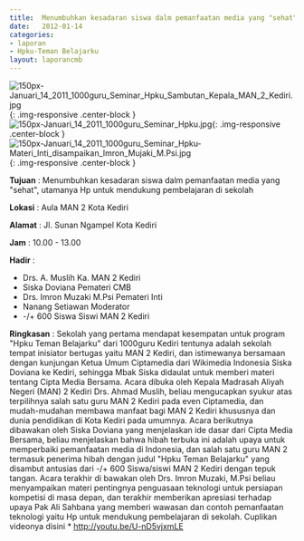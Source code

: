 ```yaml
---	
title: 	Menumbuhkan kesadaran siswa dalm pemanfaatan media yang "sehat", utamanya Hp untuk mendukung pembelajaran di sekolah
date: 	2012-01-14
categories:	
- laporan	
- Hpku-Teman Belajarku	
layout: laporancmb	
---	
```

	
![150px-Januari_14_2011_1000guru_Seminar_Hpku_Sambutan_Kepala_MAN_2_Kediri.jpg](/uploads/150px-Januari_14_2011_1000guru_Seminar_Hpku_Sambutan_Kepala_MAN_2_Kediri.jpg){: .img-responsive .center-block }	
![150px-Januari_14_2011_1000guru_Seminar_Hpku.jpg](/uploads/150px-Januari_14_2011_1000guru_Seminar_Hpku.jpg){: .img-responsive .center-block }	
![150px-Januari_14_2011_1000guru_Seminar_Hpku-Materi_Inti_disampaikan_Imron_Mujaki_M.Psi.jpg](/uploads/150px-Januari_14_2011_1000guru_Seminar_Hpku-Materi_Inti_disampaikan_Imron_Mujaki_M.Psi.jpg){: .img-responsive .center-block }	


**Tujuan** :	Menumbuhkan kesadaran siswa dalm pemanfaatan media yang "sehat", utamanya Hp untuk mendukung pembelajaran di sekolah
	
**Lokasi** :	Aula MAN 2 Kota Kediri
	
**Alamat** : 	Jl. Sunan Ngampel Kota Kediri
	
**Jam** :	10.00 - 13.00
	
**Hadir** :	
*	Drs. A. Muslih Ka. MAN 2 Kediri
*	Siska Doviana Pemateri CMB
*	Drs. Imron Muzaki M.Psi Pemateri Inti
*	Nanang Setiawan Moderator
*	-/+ 600 Siswa Siswi MAN 2 Kediri

**Ringkasan** :	
Sekolah yang pertama mendapat kesempatan untuk program "Hpku Teman Belajarku" dari 1000guru Kediri tentunya adalah sekolah tempat inisiator bertugas yaitu MAN 2 Kediri, dan istimewanya bersamaan dengan kunjungan Ketua Umum Ciptamedia dari Wikimedia Indonesia Siska Doviana ke Kediri, sehingga Mbak Siska didaulat untuk memberi materi tentang Cipta Media Bersama. Acara dibuka oleh Kepala Madrasah Aliyah Negeri (MAN) 2 Kediri Drs. Ahmad Muslih, beliau mengucapkan syukur atas terpilihnya salah satu guru MAN 2 Kediri pada even Ciptamedia, dan mudah-mudahan membawa manfaat bagi MAN 2 Kediri khususnya dan dunia pendidikan di Kota Kediri pada umumnya. Acara berikutnya dibawakan oleh Siska Doviana yang menjelaskan ide dasar dari Cipta Media Bersama, beliau menjelaskan bahwa hibah terbuka ini adalah upaya untuk memperbaiki pemanfaatan media di Indonesia, dan salah satu guru MAN 2 termasuk penerima hibah dengan judul "Hpku Teman Belajarku" yang disambut antusias dari -/+ 600 Siswa/siswi MAN 2 Kediri dengan tepuk tangan. Acara terakhir di bawakan oleh Drs. Imron Muzaki, M.Psi beliau menyampaikan materi pentingnya penguasaan teknologi untuk persiapan kompetisi di masa depan, dan terakhir memberikan apresiasi terhadap upaya Pak Ali Sahbana yang memberi wawasan dan contoh pemanfaatan teknologi yaitu Hp untuk mendukung pembelajaran di sekolah. Cuplikan videonya disini * http://youtu.be/U-nD5vjxmLE
